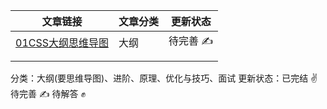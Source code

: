 | 文章链接                                                     | 文章分类 | 更新状态 |
| ------------------------------------------------------------ | -------- | -------- |
| [01CSS大纲思维导图](https://github.com/xzhuling/Front_end_knowledge_outline/blob/main/CSS/01CSS%E6%80%9D%E7%BB%B4%E5%AF%BC%E5%9B%BE%E6%80%BB%E8%A7%88.md) | 大纲     | 待完善 ✍️ |
|                                                              |          |          |
|                                                              |          |          |

分类：大纲(要思维导图)、进阶、原理、优化与技巧、面试
更新状态：已完结 ✌️ 待完善 ✍️ 待解答 ✊

